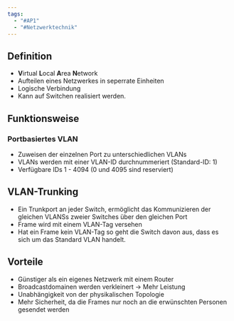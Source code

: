 ```yaml
---
tags:
  - "#AP1"
  - "#Netzwerktechnik"
---
```

## Definition
+ **V**irtual **L**ocal **A**rea **N**etwork
+ Aufteilen eines Netzwerkes in seperrate Einheiten
+ Logische Verbindung
+ Kann auf Switchen realisiert werden.

## Funktionsweise
### Portbasiertes VLAN
+ Zuweisen der einzelnen Port zu unterschiedlichen VLANs
+ VLANs werden mit einer VLAN-ID durchnummeriert (Standard-ID: 1)
+ Verfügbare IDs 1 - 4094 (0 und 4095 sind reserviert)


## VLAN-Trunking
+ Ein Trunkport an jeder Switch, ermöglicht das Kommunizieren der gleichen VLANSs zweier Switches über den gleichen Port
+ Frame wird mit einem VLAN-Tag versehen 
+ Hat ein Frame kein VLAN-Tag so geht die Switch davon aus, dass es sich um das Standard VLAN handelt.

## Vorteile
+ Günstiger als ein eigenes Netzwerk mit einem Router
+ Broadcastdomainen werden verkleinert -> Mehr Leistung
+ Unabhängigkeit von der physikalischen Topologie
+ Mehr Sicherheit, da die Frames nur noch an die erwünschten Personen gesendet werden